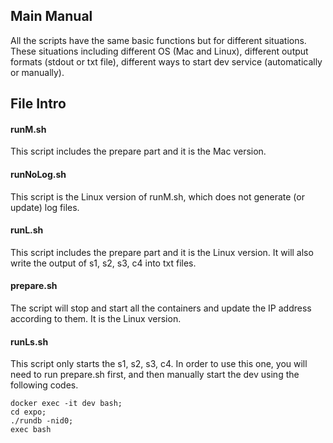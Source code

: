 ## Main Manual
All the scripts have the same basic functions but for different situations. These situations including different OS (Mac and Linux), different output formats (stdout or txt file), different ways to start dev service (automatically or manually).
## File Intro
#### runM.sh
This script includes the prepare part and it is the Mac version.
#### runNoLog.sh
This script is the Linux version of runM.sh, which does not generate (or update) log files.
#### runL.sh
This script includes the prepare part and it is the Linux version. It will also write the output of s1, s2, s3, c4 into txt files.
#### prepare.sh
The script will stop and start all the containers and update the IP address according to them. It is the Linux version.
#### runLs.sh
This script only starts the s1, s2, s3, c4. In order to use this one, you will need to run prepare.sh first, and then manually start the dev using the following codes.
```
docker exec -it dev bash;
cd expo;
./rundb -nid0;
exec bash
```
